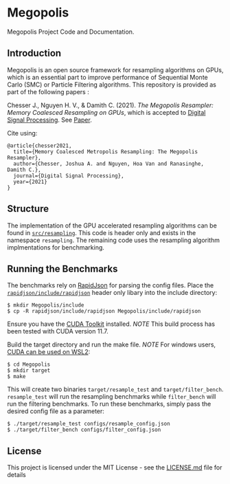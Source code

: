 # Megopolis
Megopolis Project Code and Documentation.

## Introduction

Megopolis is an open source framework for resampling algorithms on GPUs, which is an essential part to improve performance of Sequential Monte Carlo (SMC) or Particle Filtering algorithms.  This repository is provided as part of the following papers :

Chesser J., Nguyen H. V., & Damith C. (2021). *The Megopolis Resampler: Memory Coalesced Resampling on GPUs*, which is accepted to [Digital Signal Processing](https://www.journals.elsevier.com/digital-signal-processing/). See [Paper](https://arxiv.org/abs/2109.13504). 

Cite using:

  ```
  @article{chesser2021,
    title={Memory Coalesced Metropolis Resampling: The Megopolis Resampler},
    author={Chesser, Joshua A. and Nguyen, Hoa Van and Ranasinghe, Damith C.},
    journal={Digital Signal Processing},
    year={2021}
  }
  ```

## Structure

The implementation of the GPU accelerated resampling algorithms can be found in [`src/resampling`](src/resampling).
This code is header only and exists in the namespace `resampling`. The remaining code uses the resampling 
algorithm implmentations for benchmarking.

## Running the Benchmarks

The benchmarks rely on [RapidJson](https://github.com/Tencent/rapidjson/) for parsing the config
files. Place the [`rapidjson/include/rapidjson`](https://github.com/Tencent/rapidjson/tree/master/include/rapidjson) 
header only libary into the include directory:

```console
$ mkdir Megopolis/include
$ cp -R rapidjson/include/rapidjson Megopolis/include/rapidjson
```

Ensure you have the [CUDA Toolkit](https://docs.nvidia.com/cuda/index.html) installed. 
*NOTE* This build process has been tested with CUDA version 11.7.

Build the target directory and run the make file. *NOTE* For windows users, [CUDA can be used on WSL2](https://docs.nvidia.com/cuda/wsl-user-guide/index.html):

```console
$ cd Megopolis
$ mkdir target
$ make
```

This will create two binaries `target/resample_test` and `target/filter_bench`. `resample_test` will 
run the resampling benchmarks while `filter_bench` will run the filtering benchmarks. To run these 
benchmarks, simply pass the desired config file as a parameter:

```console
$ ./target/resample_test configs/resample_config.json
$ ./target/filter_bench configs/filter_config.json
```

## License

This project is licensed under the MIT License - see the [LICENSE.md](LICENSE.md) file for details
